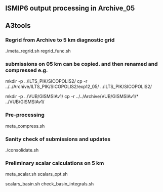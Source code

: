 ## ISMIP6 output processing in Archive_05

## A3tools

### Regrid from Archive to 5 km diagnostic grid
./meta_regrid.sh
	regrid_func.sh

### submissions on 05 km can be copied. and then renamed and compressed e.g.
mkdir -p ../ILTS_PIK/SICOPOLIS2/
cp -r ../../Archive/ILTS_PIK/SICOPOLIS2/exp12_05/ ../ILTS_PIK/SICOPOLIS2/

mkdir -p  ../VUB/GISMSIAv1/
cp -r ../../Archive/VUB/GISMSIAv1/* ../VUB/GISMSIAv1/


### Pre-processing
meta_compress.sh

### Sanity check of submissions and updates
./consolidate.sh <br>


### Preliminary scalar calculations on 5 km

meta_scalar.sh
scalars_opt.sh

scalars_basin.sh
check_basin_integrals.sh

